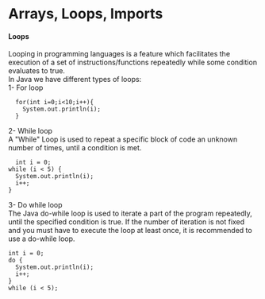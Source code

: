 # Arrays, Loops, Imports
#### Loops
Looping in programming languages is a feature which facilitates the execution of a set of instructions/functions repeatedly while some condition evaluates to true.  
In Java we have different types of loops:  
1- For loop
```
  for(int i=0;i<10;i++){
    System.out.println(i);
  }

```
2- While loop  
A "While" Loop is used to repeat a specific block of code an unknown number of times, until a condition is met.
```
  int i = 0;
while (i < 5) {
  System.out.println(i);
  i++;
}
```
3- Do while loop  
The Java do-while loop is used to iterate a part of the program repeatedly, until the specified condition is true. If the number of iteration is not fixed and you must have to execute the loop at least once, it is recommended to use a do-while loop.
```
int i = 0;
do {
  System.out.println(i);
  i++;
}
while (i < 5);
```


